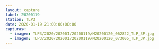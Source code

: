 ```yaml
---
layout: capture
label: 20200119
station: TLP3
date: 2020-01-19 21:00:00+00:00
capturas:
  - imagem: TLP3/2020/202001/20200119/M20200120_062822_TLP_3P.jpg
  - imagem: TLP3/2020/202001/20200119/M20200120_073005_TLP_3P.jpg
---
```

